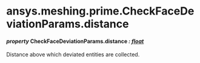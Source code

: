 # ansys.meshing.prime.CheckFaceDeviationParams.distance



#### *property* CheckFaceDeviationParams.distance *: [float](https://docs.python.org/3.11/library/functions.html#float)*

Distance above which deviated entities are collected.

<!-- !! processed by numpydoc !! -->
